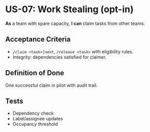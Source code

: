 # US-07: Work Stealing (opt-in)

**As** a team with spare capacity, **I can** claim tasks from other teams.

## Acceptance Criteria
- `/claim <task>|next`, `/release <task>` with eligibility rules.
- Integrity: dependencies satisfied for claimer.

## Definition of Done
One successful claim in pilot with audit trail.

## Tests
- Dependency check
- Label/assignee updates
- Occupancy threshold